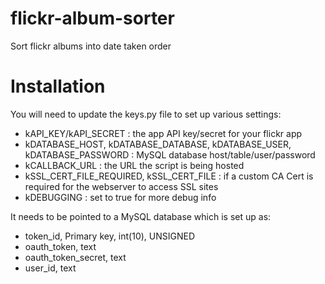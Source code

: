 # flickr-album-sorter
Sort flickr albums into date taken order

# Installation
You will need to update the keys.py file to set up various settings:
* kAPI_KEY/kAPI_SECRET : the app API key/secret for your flickr app
* kDATABASE_HOST, kDATABASE_DATABASE, kDATABASE_USER, kDATABASE_PASSWORD : MySQL database host/table/user/password
* kCALLBACK_URL : the URL the script is being hosted
* kSSL_CERT_FILE_REQUIRED, kSSL_CERT_FILE : if a custom CA Cert is required for the webserver to access SSL sites
* kDEBUGGING : set to true for more debug info

It needs to be pointed to a MySQL database which is set up as:
* token_id, Primary key, int(10), UNSIGNED
* oauth_token, text
* oauth_token_secret, text
* user_id,	text
